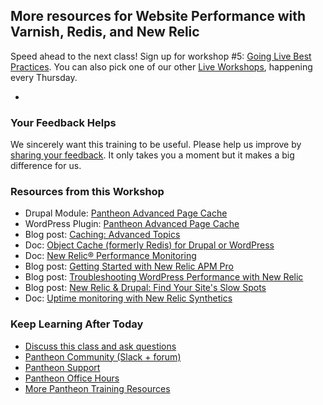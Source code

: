 ## More resources for Website Performance with Varnish, Redis, and New Relic

Speed ahead to the next class! Sign up for workshop #5: [Going Live Best Practices](https://pantheon.io/live-workshops/going-live-best-practices). You can also pick one of our other [Live Workshops](https://pantheon.io/live-workshops), happening every Thursday.

- <Youtube src="QxQ__f6lUU0" title="Website Performance with Varnish, Redis, and New Relic" start="16" />

### Your Feedback Helps

We sincerely want this training to be useful. Please help us improve by [sharing your feedback](https://www.getfeedback.com/r/FHnfj1n8?gf_q[8821859]=17495040). It only takes you a moment but it makes a big difference for us.

### Resources from this Workshop

- Drupal Module: [Pantheon Advanced Page Cache](https://www.drupal.org/project/pantheon_advanced_page_cache)
- WordPress Plugin: [Pantheon Advanced Page Cache](https://wordpress.org/plugins/pantheon-advanced-page-cache)
- Blog post: [Caching: Advanced Topics](/caching-advanced-topics)
- Doc: [Object Cache (formerly Redis) for Drupal or WordPress](/object-cache)
- Doc: [New Relic&reg; Performance Monitoring](/new-relic)
- Blog post: [Getting Started with New Relic APM Pro](https://pantheon.io/blog/getting-started-new-relic-apm-pro)
- Blog post: [Troubleshooting WordPress Performance with New Relic](https://pantheon.io/blog/troubleshooting-wordpress-performance-new-relic)
- Blog post: [New Relic & Drupal: Find Your Site's Slow Spots](https://pantheon.io/blog/new-relic-drupal-find-site-slow-spots)
- Doc: [Uptime monitoring with New Relic Synthetics](/new-relic#configure-ping-monitors-for-availability)

### Keep Learning After Today

- [Discuss this class and ask questions](https://discuss.pantheon.io/c/pantheon-training/performance-varnish-redis-new-relic/55)
- [Pantheon Community (Slack + forum)](/pantheon-community)
- [Pantheon Support](/support)
- [Pantheon Office Hours](https://pantheon.io/agencies/office-hours)
- [More Pantheon Training Resources](https://pantheon.io/learn-pantheon)

